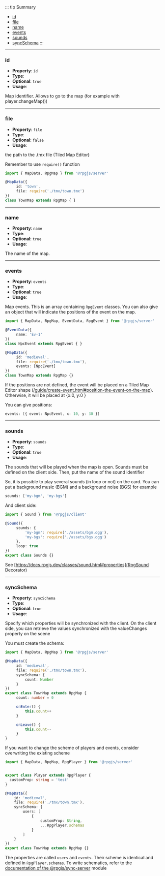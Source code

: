 ::: tip Summary
- [id](#id)
- [file](#file)
- [name](#name)
- [events](#events)
- [sounds](#sounds)
- [syncSchema](#syncschema)
:::
---
### id
- **Property**: `id`
- **Type**: <Type type='string' />
- **Optional**: `true` 
- **Usage**:

 
Map identifier. Allows to go to the map (for example with player.changeMap())


---
### file
- **Property**: `file`
- **Type**: <Type type='string' />
- **Optional**: `false` 
- **Usage**:

 
the path to the .tmx file (Tiled Map Editor)

Remember to use `require()` function

```ts
import { MapData, RpgMap } from '@rpgjs/server'

@MapData({
     id: 'town',
     file: require('./tmx/town.tmx')
})
class TownMap extends RpgMap { } 
``` 

---
### name
- **Property**: `name`
- **Type**: <Type type='string' />
- **Optional**: `true` 
- **Usage**:

 
The name of the map.

---
### events
- **Property**: `events`
- **Type**: <Type type='Class of <a href="/classes/event">RpgEvent</a>[] | { event: Class <a href="/classes/event">RpgEvent</a>, x: number, y: number }' />
- **Optional**: `true` 
- **Usage**:

 
Map events. This is an array containing `RpgEvent` classes. 
You can also give an object that will indicate the positions of the event on the map.

```ts
import { MapData, RpgMap, EventData, RpgEvent } from '@rpgjs/server'

@EventData({
     name: 'Ev-1'
})
class NpcEvent extends RpgEvent { }

@MapData({
     id: 'medieval',
     file: require('./tmx/town.tmx'),
     events: [NpcEvent]
})
class TownMap extends RpgMap {}
```

If the positions are not defined, the event will be placed on a Tiled Map Editor shape ([/guide/create-event.html#position-the-event-on-the-map](Guide)). Otherwise, it will be placed at {x:0, y:0 }

You can give positions:

```ts
events: [{ event: NpcEvent, x: 10, y: 30 }]
```


---
### sounds
- **Property**: `sounds`
- **Type**: <Type type='Array&lt;string&gt;' />
- **Optional**: `true` 
- **Usage**:

 
The sounds that will be played when the map is open. Sounds must be defined on the client side. Then, put the name of the sound identifier

So, it is possible to play several sounds (in loop or not) on the card. You can put a background music (BGM) and a background noise (BGS) for example

 ```ts
sounds: ['my-bgm', 'my-bgs']
```

And client side:

```ts
import { Sound } from '@rpgjs/client'

@Sound({
     sounds: {
         'my-bgm': require('./assets/bgm.ogg'),
         'my-bgs': require('./assets/bgs.ogg')
     },
     loop: true
})
export class Sounds {}
```

See [https://docs.rpgjs.dev/classes/sound.html#properties](RpgSound Decorator)


---
### syncSchema
- **Property**: `syncSchema`
- **Type**: <Type type='object' />
- **Optional**: `true` 
- **Usage**:

 
Specify which properties will be synchronized with the client. On the client side, you can retrieve the values synchronized with the valueChanges property on the scene

You must create the schema:

```ts
import { MapData, RpgMap } from '@rpgjs/server'

@MapData({
     id: 'medieval',
     file: require('./tmx/town.tmx'),
     syncSchema: {
         count: Number
     }
})
export class TownMap extends RpgMap {
     count: number = 0

     onEnter() {
         this.count++
     }

     onLeave() {
         this.count--
     }
}

```

If you want to change the scheme of players and events, consider overwriting the existing scheme

 ```ts
import { MapData, RpgMap, RpgPlayer } from '@rpgjs/server'


export class Player extends RpgPlayer {
   customProp: string = 'test'
}

@MapData({
     id: 'medieval',
     file: require('./tmx/town.tmx'),
     syncSchema: {
         users: [
             {
                 customProp: String,
                 ...RpgPlayer.schemas
             }
         ]
     }
})
export class TownMap extends RpgMap {}
```

The properties are called `users` and `events`. Their scheme is identical and defined in `RpgPlayer.schemas`. To write schematics, refer to the [documentation of the @rpgjs/sync-server](https://github.com/RSamaium/RPG-JS/tree/v3/packages/sync-server#define-schema) module

